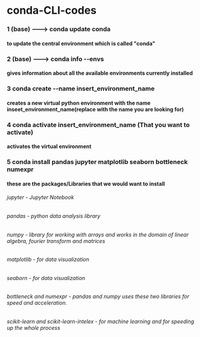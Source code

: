 # conda-CLI-codes

### 1 (base) ---> conda update conda 
#### to update the central environment which is called "conda"


### 2 (base) ---> conda info --envs
#### gives information about all the available environments currently installed


### 3 conda create --name insert_environment_name
#### creates a new virtual python environment with the name inseet_environment_name(replace with the name you are looking for)


### 4 conda activate insert_environment_name (That you want to activate)
#### activates the virtual environment


### 5 conda install pandas jupyter matplotlib seaborn bottleneck numexpr
#### these are the packages/Libraries that we would want to install
###### jupyter - Jupyter Notebook
###### pandas - python data analysis library
###### numpy - library for working with arrays and works in the domain of linear algebra, fourier transform and matrices
###### matplotlib - for data visualization
###### seaborn - for data visualization
###### bottleneck and numexpr - pandas and numpy uses these two libraries for speed and acceleration. 
###### scikit-learn and scikit-learn-intelex - for machine learning and for speeding up the whole process
